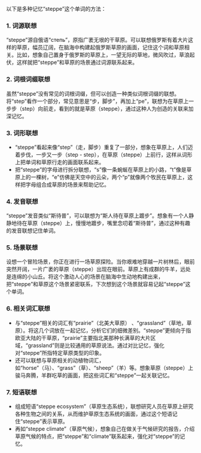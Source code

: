 以下是多种记忆“steppe”这个单词的方法：
### 1. 词源联想
“steppe”源自俄语“степь”，原指广袤无垠的干草原。可以联想俄罗斯有着大片这样的草原，幅员辽阔，在脑海中构建起俄罗斯草原的画面，记住这个词和草原相关。比如，想象自己置身于俄罗斯的草原上，一望无际的草地，微风吹过，草浪起伏，这样就把“steppe”和草原的场景通过词源联系起来。
### 2. 词根词缀联想
虽然“steppe”没有常见的词根词缀，但可以创造一种类似词根词缀的联想。将“step”看作一个部分，常见意思是“步，脚步”，再加上“pe”，联想为在草原上一步步（step）向前走，看到的就是草原（steppe），通过这种人为创造的关联来加深记忆。
### 3. 词形联想
 - “steppe”看起来像“step”（走，脚步）重复了一部分，想象在草原上，人们迈着步伐，一步又一步（step - step），在草原（steppe）上前行，这样从词形上把单词和草原行走的画面联系起来。
 - 把“steppe”的字母进行拆分联想，“s”像一条蜿蜒在草原上的小路，“t”像是草原上的一棵树，“e”仿佛是天空中的云朵，两个“p”就像两个牧民在草原上，这样把字母组合成草原的场景来帮助记忆。
### 4. 发音联想
“steppe”发音类似“斯待普”，可以联想为“斯人待在草原上踱步”。想象有一个人静静地待在草原（steppe）上，慢慢地踱步，嘴里念叨着“斯待普”，通过这种有趣的发音联想记住单词。
### 5. 场景联想
设想一个冒险场景，你正在进行一场草原探险。当你艰难地穿越一片树林后，眼前突然开阔，一片广袤的草原（steppe）出现在眼前。草原上有成群的牛羊，远处是连绵的小山丘。将这个激动人心的场景在脑海中生动地构建出来，把“steppe”和草原这个场景紧密联系，下次想到这个场景就容易记起“steppe”这个单词。
### 6. 相关词汇联想
 - 与“steppe”相关的词汇有“prairie”（北美大草原） 、“grassland”（草地，草原）。将这几个词放在一起记忆，分析它们的细微差别。“steppe”更倾向于指欧亚大陆的干草原，“prairie”主要指北美那种长满草的大片区域，“grassland”则是比较通用的草原说法。通过对比记忆，强化对“steppe”所指特定草原类型的印象。
 - 还可以联想与草原相关的动植物词汇，如“horse”（马）、“grass”（草）、“sheep”（羊）等。想象草原（steppe）上骏马奔腾，羊群吃草的画面，把这些词汇和“steppe”一起关联记忆。
### 7. 短语联想
 - 组成短语“steppe ecosystem”（草原生态系统），联想研究人员在草原上研究各种生物之间的关系，从而维护草原生态系统的画面，通过这个短语记住“steppe”表示草原。
 - 再如“steppe climate”（草原气候），想象自己在做关于气候研究的报告，介绍草原气候的特点，把“steppe”和“climate”联系起来，强化对“steppe”的记忆。 